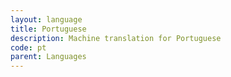 ```yaml
---
layout: language
title: Portuguese
description: Machine translation for Portuguese
code: pt
parent: Languages
---
```

